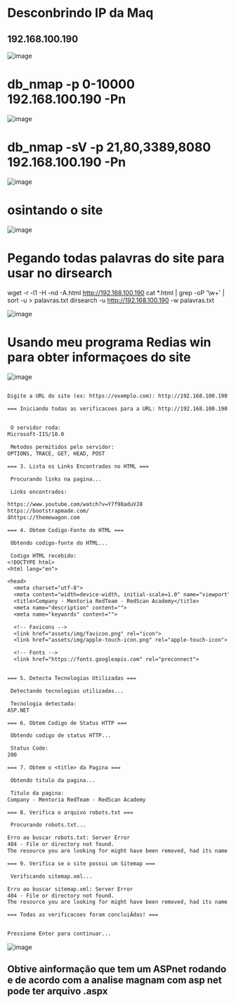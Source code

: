 # Desconbrindo IP da Maq
## 192.168.100.190

![image](https://github.com/user-attachments/assets/3b632005-77c8-4a41-b4f8-e006c4fbcfd7)

# db_nmap -p 0-10000 192.168.100.190 -Pn

![image](https://github.com/user-attachments/assets/12b626fa-06d3-4c46-92a3-bfe23249ac35)

# db_nmap -sV -p 21,80,3389,8080 192.168.100.190 -Pn
![image](https://github.com/user-attachments/assets/cf9b9a65-b85e-47ba-8a9b-706234b47999)

# osintando o site 
![image](https://github.com/user-attachments/assets/ad557d0e-bf01-4ea4-8948-964146e20640)



# Pegando todas palavras do site para usar no dirsearch
wget -r -l1 -H -nd -A.html http://192.168.100.190
cat *.html | grep -oP '\w+' | sort -u > palavras.txt
dirsearch -u http://192.168.100.190 -w palavras.txt

![image](https://github.com/user-attachments/assets/3a5ed0ec-c3e1-455c-bcea-f328a2064768)

# Usando meu programa Redias win para obter informaçoes do site 

![image](https://github.com/user-attachments/assets/2298840f-0797-440d-a319-28bd69eba38c)

```txt

Digite a URL do site (ex: https://exemplo.com): http://192.168.100.190

=== Iniciando todas as verificacoes para a URL: http://192.168.100.190 ===
                                                                                                                                                                                                                                                                                                                                                                                                                                                                    === 1. Captura Headers do Servidor ===                                                                                                                                                                                                                                                                                                                                                                                                                               Escaneando Headers...

 O servidor roda:
Microsoft-IIS/10.0                                                                                                                                                                                                                                                                                                                                                                                                                                                  === 2. Descobre os Metodos HTTP Permitidos ===                                                                                                                                                                                                                                                                                                                                                                                                                       Verificando metodos HTTP suportados...

 Metodos permitidos pelo servidor:
OPTIONS, TRACE, GET, HEAD, POST

=== 3. Lista os Links Encontrados no HTML ===

 Procurando links na pagina...

 Links encontrados:

https://www.youtube.com/watch?v=Y7f98aduVJ8
https://bootstrapmade.com/
âhttps://themewagon.com

=== 4. Obtem Codigo-Fonte do HTML ===

 Obtendo codigo-fonte do HTML...

 Codigo HTML recebido:
<!DOCTYPE html>
<html lang="en">

<head>
  <meta charset="utf-8">
  <meta content="width=device-width, initial-scale=1.0" name="viewport">
  <title>Company - Mentoria RedTeam - RedScan Academy</title>
  <meta name="description" content="">
  <meta name="keywords" content="">

  <!-- Favicons -->
  <link href="assets/img/favicon.png" rel="icon">
  <link href="assets/img/apple-touch-icon.png" rel="apple-touch-icon">

  <!-- Fonts -->
  <link href="https://fonts.googleapis.com" rel="preconnect">


=== 5. Detecta Tecnologias Utilizadas ===

 Detectando tecnologias utilizadas...

 Tecnologia detectada:
ASP.NET

=== 6. Obtem Codigo de Status HTTP ===

 Obtendo codigo de status HTTP...

 Status Code:
200

=== 7. Obtem o <title> da Pagina ===

 Obtendo titulo da pagina...

 Titulo da pagina:
Company - Mentoria RedTeam - RedScan Academy

=== 8. Verifica o arquivo robots.txt ===

 Procurando robots.txt...

Erro ao buscar robots.txt: Server Error
404 - File or directory not found.
The resource you are looking for might have been removed, had its name changed, or is temporarily unavailable.

=== 9. Verifica se o site possui um Sitemap ===

 Verificando sitemap.xml...

Erro ao buscar sitemap.xml: Server Error
404 - File or directory not found.
The resource you are looking for might have been removed, had its name changed, or is temporarily unavailable.

=== Todas as verificacoes foram concluiÂ­das! ===


Pressione Enter para continuar...
```
![image](https://github.com/user-attachments/assets/bc491d96-2634-4123-8ea3-f765a8626de6)
## Obtive ainformação que tem um ASPnet rodando e de acordo com a analise magnam com asp net pode ter arquivo .aspx 

